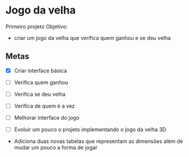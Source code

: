 # Jogo da velha
Primeiro projeto 
Objetivo:
- criar um jogo da velha que verifica quem ganhou e se deu velha

## Metas
- [X] Criar interface básica
- [ ] Verifica quem ganhou
- [ ] Verifica se deu velha
- [ ] Verifica de quem é a vez
- [ ] Melhorar interface do jogo

- [ ] Evoluir um pouco o projeto implementando o jogo da velha 3D
- Adiciona duas novas tabelas que representam as dimensões além de mudar um pouco a forma de jogar 
